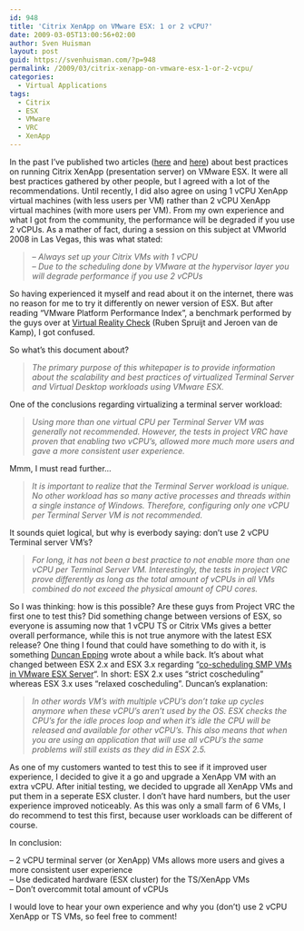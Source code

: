 ```yaml
---
id: 948
title: 'Citrix XenApp on VMware ESX: 1 or 2 vCPU?'
date: 2009-03-05T13:00:56+02:00
author: Sven Huisman
layout: post
guid: https://svenhuisman.com/?p=948
permalink: /2009/03/citrix-xenapp-on-vmware-esx-1-or-2-vcpu/
categories:
  - Virtual Applications
tags:
  - Citrix
  - ESX
  - VMware
  - VRC
  - XenApp
---
```

In the past I&#8217;ve published two articles (<a title="Citrix on VI3" href="https://svenhuisman.com/2008/07/citrix-on-vi3x-recommendations/" target="_blank">here</a> and <a title="XenApp in vmware" href="https://svenhuisman.com/2008/10/more-xenapp-45-on-vmware-recommendations/" target="_blank">here</a>) about best practices on running Citrix XenApp (presentation server) on VMware ESX. It were all best practices gathered by other people, but I agreed with a lot of the recommendations. Until recently, I did also agree on using 1 vCPU XenApp virtual machines (with less users per VM) rather than 2 vCPU XenApp virtual machines (with more users per VM). From my own experience and what I got from the community, the performance will be degraded if you use 2 vCPUs. As a mather of fact, during a session on this subject at VMworld 2008 in Las Vegas, this was what stated:

> _&#8211; Always set up your Citrix VMs with 1 vCPU  
> &#8211; Due to the scheduling done by VMware at the hypervisor layer you will degrade performance if you use 2 vCPUs_

So having experienced it myself and read about it on the internet, there was no reason for me to try it differently on newer version of ESX. But after reading &#8220;VMware Platform Performance Index&#8221;, a benchmark performed by the guys over at <a title="VRC" href="https://www.projectvrc.nl/" target="_blank">Virtual Reality Check</a> (Ruben Spruijt and Jeroen van de Kamp), I got confused. <!--more-->

So what&#8217;s this document about?

> _The primary purpose of this whitepaper is to provide information about the scalability and best practices of virtualized Terminal Server and Virtual Desktop workloads using VMware ESX._

One of the conclusions regarding virtualizing a terminal server workload:

> _Using more than one virtual CPU per Terminal Server VM was generally not recommended. However, the tests in project VRC have proven that enabling two vCPU’s, allowed more much more users and gave a more consistent user experience._

Mmm, I must read further&#8230;

> _It is important to realize that the Terminal Server workload is unique. No other workload has so many active processes and threads within a single instance of Windows. Therefore, configuring only one vCPU per Terminal Server VM is not recommended._

It sounds quiet logical, but why is everbody saying: don&#8217;t use 2 vCPU Terminal server VM&#8217;s?

> _For long, it has not been a best practice to not enable more than one vCPU per Terminal Server VM. Interestingly, the tests in project VRC prove differently as long as the total amount of vCPUs in all VMs combined do not exceed the physical amount of CPU cores._

So I was thinking: how is this possible? Are these guys from Project VRC the first one to test this? Did something change between versions of ESX, so everyone is assuming now that 1 vCPU TS or Citrix VMs gives a better overall performance, while this is not true anymore with the latest ESX release? One thing I found that could have something to do with it, is something <a title="Yellow Bricks" href="https://www.yellow-bricks.com" target="_blank">Duncan Epping</a> wrote about a while back. It&#8217;s about what changed between ESX 2.x and ESX 3.x regarding &#8220;<a title="Multiple VM on ESX" href="https://www.yellow-bricks.com/2008/07/07/multiple-virtual-cpu-vms/" target="_blank">co-scheduling SMP VMs in VMware ESX Server</a>&#8220;. In short: ESX 2.x uses &#8220;strict coscheduling&#8221; whereas ESX 3.x uses &#8220;relaxed coscheduling&#8221;. Duncan&#8217;s explanation:

> _In other words VM’s with multiple vCPU’s don’t take up cycles anymore when these vCPU’s aren’t used by the OS. ESX checks the CPU’s for the idle proces loop and when it’s idle the CPU will be released and available for other vCPU’s. This also means that when you are using an application that will use all vCPU’s the same problems will still exists as they did in ESX 2.5._

As one of my customers wanted to test this to see if it improved user experience, I decided to give it a go and upgrade a XenApp VM with an extra vCPU. After initial testing, we decided to upgrade all XenApp VMs and put them in a seperate ESX cluster. I don&#8217;t have hard numbers, but the user experience improved noticeably. As this was only a small farm of 6 VMs, I do recommend to test this first, because user workloads can be different of course.

In conclusion:

&#8211; 2 vCPU terminal server (or XenApp) VMs allows more users and gives a more consistent user experience  
&#8211; Use dedicated hardware (ESX cluster) for the TS/XenApp VMs  
&#8211; Don&#8217;t overcommit total amount of vCPUs

I would love to hear your own experience and why you (don&#8217;t) use 2 vCPU XenApp or TS VMs, so feel free to comment!